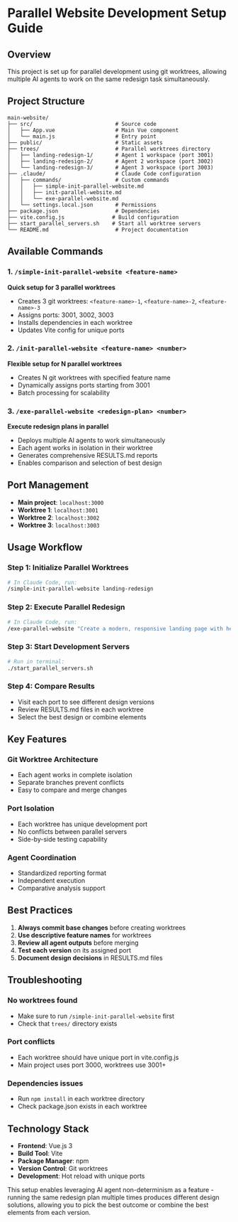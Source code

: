 # Parallel Website Development Setup Guide

## Overview
This project is set up for parallel development using git worktrees, allowing multiple AI agents to work on the same redesign task simultaneously.

## Project Structure
```
main-website/
├── src/                          # Source code
│   ├── App.vue                   # Main Vue component
│   └── main.js                   # Entry point
├── public/                       # Static assets
├── trees/                        # Parallel worktrees directory
│   ├── landing-redesign-1/       # Agent 1 workspace (port 3001)
│   ├── landing-redesign-2/       # Agent 2 workspace (port 3002)
│   └── landing-redesign-3/       # Agent 3 workspace (port 3003)
├── .claude/                      # Claude Code configuration
│   ├── commands/                 # Custom commands
│   │   ├── simple-init-parallel-website.md
│   │   ├── init-parallel-website.md
│   │   └── exe-parallel-website.md
│   └── settings.local.json       # Permissions
├── package.json                  # Dependencies
├── vite.config.js               # Build configuration
├── start_parallel_servers.sh    # Start all worktree servers
└── README.md                     # Project documentation
```

## Available Commands

### 1. `/simple-init-parallel-website <feature-name>`
**Quick setup for 3 parallel worktrees**
- Creates 3 git worktrees: `<feature-name>-1`, `<feature-name>-2`, `<feature-name>-3`
- Assigns ports: 3001, 3002, 3003
- Installs dependencies in each worktree
- Updates Vite config for unique ports

### 2. `/init-parallel-website <feature-name> <number>`
**Flexible setup for N parallel worktrees**
- Creates N git worktrees with specified feature name
- Dynamically assigns ports starting from 3001
- Batch processing for scalability

### 3. `/exe-parallel-website <redesign-plan> <number>`
**Execute redesign plans in parallel**
- Deploys multiple AI agents to work simultaneously
- Each agent works in isolation in their worktree
- Generates comprehensive RESULTS.md reports
- Enables comparison and selection of best design

## Port Management
- **Main project**: `localhost:3000`
- **Worktree 1**: `localhost:3001`
- **Worktree 2**: `localhost:3002`
- **Worktree 3**: `localhost:3003`

## Usage Workflow

### Step 1: Initialize Parallel Worktrees
```bash
# In Claude Code, run:
/simple-init-parallel-website landing-redesign
```

### Step 2: Execute Parallel Redesign
```bash
# In Claude Code, run:
/exe-parallel-website "Create a modern, responsive landing page with hero section, about, projects, and contact" 3
```

### Step 3: Start Development Servers
```bash
# Run in terminal:
./start_parallel_servers.sh
```

### Step 4: Compare Results
- Visit each port to see different design versions
- Review RESULTS.md files in each worktree
- Select the best design or combine elements

## Key Features

### Git Worktree Architecture
- Each agent works in complete isolation
- Separate branches prevent conflicts
- Easy to compare and merge changes

### Port Isolation
- Each worktree has unique development port
- No conflicts between parallel servers
- Side-by-side testing capability

### Agent Coordination
- Standardized reporting format
- Independent execution
- Comparative analysis support

## Best Practices

1. **Always commit base changes** before creating worktrees
2. **Use descriptive feature names** for worktrees
3. **Review all agent outputs** before merging
4. **Test each version** on its assigned port
5. **Document design decisions** in RESULTS.md files

## Troubleshooting

### No worktrees found
- Make sure to run `/simple-init-parallel-website` first
- Check that `trees/` directory exists

### Port conflicts
- Each worktree should have unique port in vite.config.js
- Main project uses port 3000, worktrees use 3001+

### Dependencies issues
- Run `npm install` in each worktree directory
- Check package.json exists in each worktree

## Technology Stack
- **Frontend**: Vue.js 3
- **Build Tool**: Vite
- **Package Manager**: npm
- **Version Control**: Git worktrees
- **Development**: Hot reload with unique ports

This setup enables leveraging AI agent non-determinism as a feature - running the same redesign plan multiple times produces different design solutions, allowing you to pick the best outcome or combine the best elements from each version.